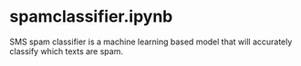 # spamclassifier.ipynb
SMS spam classifier is a machine learning based model that will accurately classify which texts are spam. 
